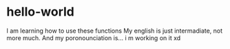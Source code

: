 # hello-world
I am learning how to use these functions 
My english is just intermadiate, not more much.
And my poronounciation is... i m working on it xd
